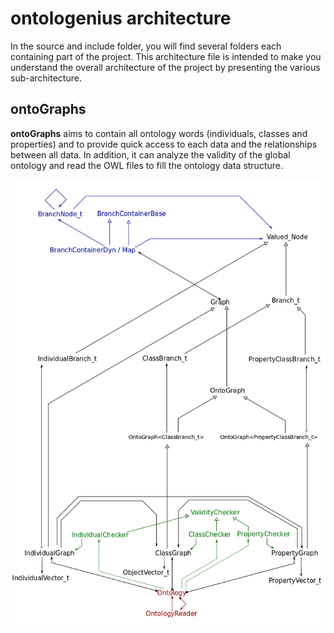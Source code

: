 # ontologenius architecture

In the source and include folder, you will find several folders each containing part of the project. This architecture file is intended to make you understand the overall architecture of the project by presenting the various sub-architecture.

## ontoGraphs

**ontoGraphs** aims to contain all ontology words (individuals, classes and properties) and to provide quick access to each data and the relationships between all data. In addition, it can analyze the validity of the global ontology and read the OWL files to fill the ontology data structure.

<img src="Graphs.png">
